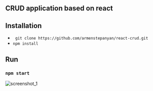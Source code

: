 ## CRUD application based on react

## Installation
* ` git clone https://github.com/armenstepanyan/react-crud.git`
* `npm install `

## Run
### `npm start`

![screenshot_1](https://user-images.githubusercontent.com/26027467/45109778-2c5fb980-b149-11e8-8f16-c8f6494ea695.png)
